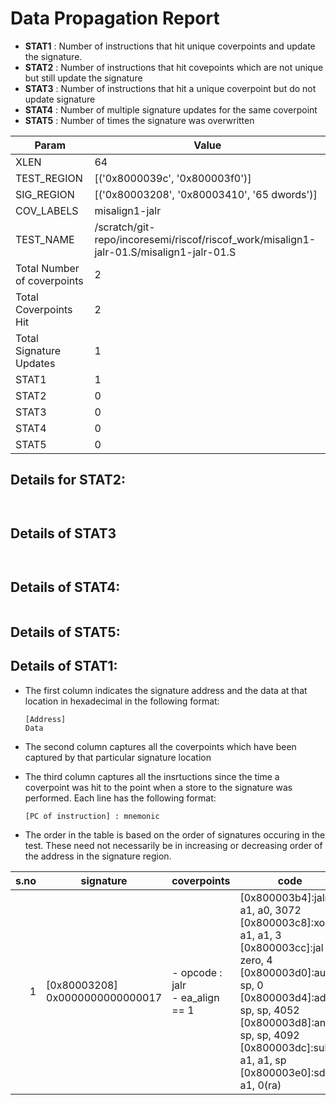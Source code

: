 
# Data Propagation Report

- **STAT1** : Number of instructions that hit unique coverpoints and update the signature.
- **STAT2** : Number of instructions that hit covepoints which are not unique but still update the signature
- **STAT3** : Number of instructions that hit a unique coverpoint but do not update signature
- **STAT4** : Number of multiple signature updates for the same coverpoint
- **STAT5** : Number of times the signature was overwritten

| Param                     | Value    |
|---------------------------|----------|
| XLEN                      | 64      |
| TEST_REGION               | [('0x8000039c', '0x800003f0')]      |
| SIG_REGION                | [('0x80003208', '0x80003410', '65 dwords')]      |
| COV_LABELS                | misalign1-jalr      |
| TEST_NAME                 | /scratch/git-repo/incoresemi/riscof/riscof_work/misalign1-jalr-01.S/misalign1-jalr-01.S    |
| Total Number of coverpoints| 2     |
| Total Coverpoints Hit     | 2      |
| Total Signature Updates   | 1      |
| STAT1                     | 1      |
| STAT2                     | 0      |
| STAT3                     | 0     |
| STAT4                     | 0     |
| STAT5                     | 0     |

## Details for STAT2:

```


```

## Details of STAT3

```


```

## Details of STAT4:

```

```

## Details of STAT5:



## Details of STAT1:

- The first column indicates the signature address and the data at that location in hexadecimal in the following format: 
  ```
  [Address]
  Data
  ```

- The second column captures all the coverpoints which have been captured by that particular signature location

- The third column captures all the insrtuctions since the time a coverpoint was
  hit to the point when a store to the signature was performed. Each line has
  the following format:
  ```
  [PC of instruction] : mnemonic
  ```
- The order in the table is based on the order of signatures occuring in the
  test. These need not necessarily be in increasing or decreasing order of the
  address in the signature region.

|s.no|            signature             |              coverpoints               |                                                                                                                              code                                                                                                                               |
|---:|----------------------------------|----------------------------------------|-----------------------------------------------------------------------------------------------------------------------------------------------------------------------------------------------------------------------------------------------------------------|
|   1|[0x80003208]<br>0x0000000000000017|- opcode : jalr<br> - ea_align == 1<br> |[0x800003b4]:jalr a1, a0, 3072<br> [0x800003c8]:xori a1, a1, 3<br> [0x800003cc]:jal zero, 4<br> [0x800003d0]:auipc sp, 0<br> [0x800003d4]:addi sp, sp, 4052<br> [0x800003d8]:andi sp, sp, 4092<br> [0x800003dc]:sub a1, a1, sp<br> [0x800003e0]:sd a1, 0(ra)<br> |
